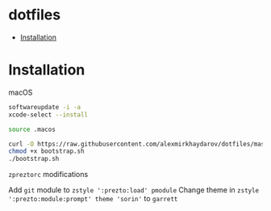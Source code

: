# dotfiles

* [Installation](#installation)

# Installation

macOS

```bash
softwareupdate -i -a
xcode-select --install
```

```bash
source .macos
```

```bash
curl -O https://raw.githubusercontent.com/alexmirkhaydarov/dotfiles/master/bootstrap.sh
chmod +x bootstrap.sh
./bootstrap.sh
```

`zpreztorc` modifications

Add `git` module to `zstyle ':prezto:load' pmodule`
Change theme in `zstyle ':prezto:module:prompt' theme 'sorin'` to `garrett`
